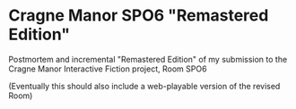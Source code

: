 # Cragne Manor SPO6 "Remastered Edition"

Postmortem and incremental "Remastered Edition" of my submission to the Cragne Manor Interactive Fiction project, Room SPO6

(Eventually this should also include a web-playable version of the revised Room)
